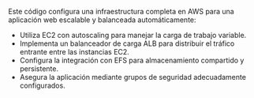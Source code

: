 Este código configura una infraestructura completa en AWS para una aplicación web escalable y balanceada automáticamente:

- Utiliza EC2 con autoscaling para manejar la carga de trabajo variable.
- Implementa un balanceador de carga ALB para distribuir el tráfico entrante entre las instancias EC2.
- Configura la integración con EFS para almacenamiento compartido y persistente.
- Asegura la aplicación mediante grupos de seguridad adecuadamente configurados.
